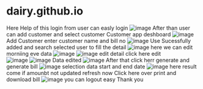 # dairy.github.io
Here Help of this login from user can easly login 
![image](https://github.com/kapilinania/dairy.github.io/assets/67285213/d5c6f47b-5269-4ad7-825f-f42bc2c54110)
After than user can add customer and select customer
Customer app deshboard
![image](https://github.com/kapilinania/dairy.github.io/assets/67285213/ea8e9249-d1a5-455b-89aa-be88b050c541)
Add Customer enter customer name and bill no
![image](https://github.com/kapilinania/dairy.github.io/assets/67285213/a42f6ff0-391d-40a7-b010-119fd6efc713)
Use Sucessfully added and search selected user to fill the detail
![image](https://github.com/kapilinania/dairy.github.io/assets/67285213/574a2050-38f0-4592-b66e-ae029cc5603b)
here we can edit morniing eve data
![image](https://github.com/kapilinania/dairy.github.io/assets/67285213/74be1aa1-f7e0-476a-9f3e-a072646df91d)
![image](https://github.com/kapilinania/dairy.github.io/assets/67285213/09fb2a8c-219b-46ce-998a-1e1c43134274)
edit detail click here edit\
![image](https://github.com/kapilinania/dairy.github.io/assets/67285213/c69b2d91-8423-4794-bb67-472a2df154a8)
![image](https://github.com/kapilinania/dairy.github.io/assets/67285213/a60afa3a-1c36-4ed2-81c8-946f68bc7bd8)
Data edited
![image](https://github.com/kapilinania/dairy.github.io/assets/67285213/f21e640a-41ff-4625-96c0-3ec15ddc72e2)
After that click herr generate and generate bill
![image](https://github.com/kapilinania/dairy.github.io/assets/67285213/5470c2ea-ce83-490e-9aa0-cf812f84f7fd)
selection data start and end date
![image](https://github.com/kapilinania/dairy.github.io/assets/67285213/ad18eff0-2e99-4566-b1e1-3a1cfc5f81fb)
here result come if amounbt not updated refresh now 
Click here over print and download bill
![image](https://github.com/kapilinania/dairy.github.io/assets/67285213/7283d337-c256-4eb1-9817-06acca3c848c)
you can logout easy 
Thank you











